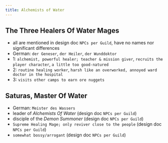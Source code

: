 ```yaml
---
title: Alchemists of Water
---
```


## The Three Healers Of Water Mages
- all are mentioned in design doc `NPCs per Guild`, have no names nor significant differences
- German: `der Geneser`, `der Heiler`, `der Wunddoktor`
- 1: `alchemist, powerful healer; teacher & mission giver`, `recruits the player character`, `a little too good-natured`
- 2: `routine healing worker`, `harsh like an overworked, annoyed ward doctor in the hospital`
- 3: `visits other camps to earn ore nuggets`

## Saturas, Master Of Water
- German: `Meister des Wassers`
- leader of _Alchemists Of Water_ (design doc `NPCs per Guild`)
- disciple of the _Demon Summoner_ (design doc `NPCs per Guild`)
- `Supreme Healing Mage; only reviver close to the people` (design doc `NPCs per Guild`)
- `somewhat bossy/arrogant` (design doc `NPCs per Guild`)
